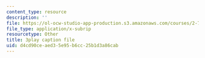 ```yaml
---
content_type: resource
description: ''
file: https://ol-ocw-studio-app-production.s3.amazonaws.com/courses/2-71-optics-spring-2009/d4cd90ceaed35e95b6cc25b1d3a86cab_Q84-DIyl5wQ.vtt
file_type: application/x-subrip
resourcetype: Other
title: 3play caption file
uid: d4cd90ce-aed3-5e95-b6cc-25b1d3a86cab
---
```

